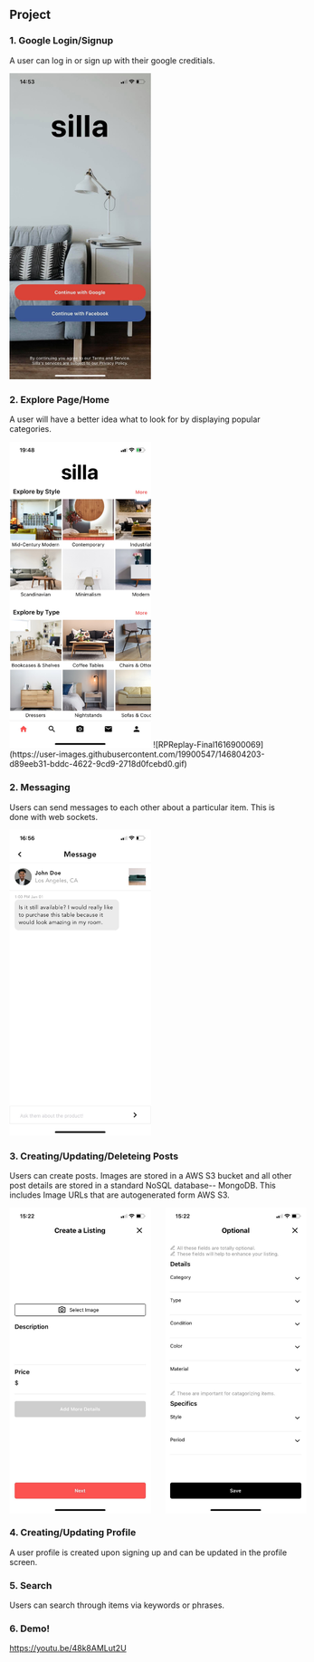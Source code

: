 ## Project

### 1. Google Login/Signup
A user can log in or sign up with their google creditials.

<img src="/demo/login.jpg" alt="login screen" style="width: 250px;"/>

### 2. Explore Page/Home
A user will have a better idea what to look for by displaying popular categories. 

<img src="demo/home.jpeg" alt="home screen" style="width: 250px;"/>
![RPReplay-Final1616900069](https://user-images.githubusercontent.com/19900547/146804203-d89eeb31-bddc-4622-9cd9-2718d0fcebd0.gif)





### 2. Messaging
Users can send messages to each other about a particular item. 
This is done with web sockets.

<img src="/demo/message.jpeg" alt="conversation example" style="width: 250px;"/>

### 3. Creating/Updating/Deleteing Posts
Users can create posts. Images are stored in a AWS S3 bucket and all other 
post details are stored in a standard NoSQL database-- MongoDB. This includes
Image URLs that are autogenerated form AWS S3. 

<div style="display: flex">
  <img src="/demo/create-post-1.jpg" alt="create post screen 1" style="width: 250px;">
  <img src="/demo/create-post-2.jpg" alt="create post screen 2" style="margin-left: 25px; width: 250px;">
</div>

### 4. Creating/Updating Profile
A user profile is created upon signing up and can be updated in the profile
screen. 

### 5. Search
Users can search through items via keywords or phrases. 

### 6. Demo!
https://youtu.be/48k8AMLut2U





